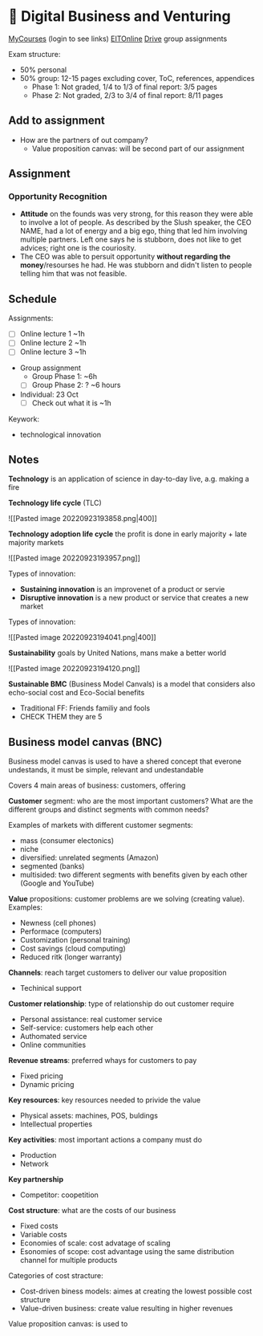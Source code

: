 # 🏢 Digital Business and Venturing
[MyCourses](https://mycourses.aalto.fi/course/view.php?id=37876&section=1) (login to see links)
[EITOnline](https://ieonline.eitdigital.eu/my/)
[Drive](https://drive.google.com/drive/folders/19rQX8E3LLSMw64Dg2H3reNLYqgbI9P1S) group assignments

Exam structure:
- 50% personal
- 50% group: 12-15 pages excluding cover, ToC, references, appendices
	- Phase 1: Not graded, 1/4 to 1/3 of final report: 3/5 pages
	- Phase 2: Not graded, 2/3 to 3/4 of final report: 8/11 pages

## Add to assignment
-   How are the partners of out company?
    -   Value proposition canvas: will be second part of our assignment

## Assignment

### **Opportunity Recognition**
- **Attitude** on the founds was very strong, for this reason they were able to involve a lot of people. As described by the Slush speaker, the CEO NAME, had a lot of energy and a big ego, thing that led him involving multiple partners. Left one says he is stubborn, does not like to get advices; right one is the couriosity.
- The CEO was able to persuit opportunity **without regarding the money**/resourses he had. He was stubborn and didn't listen to people telling him that was not feasible.


## Schedule
Assignments:
- [ ] Online lecture 1 ~1h
- [ ] Online lecture 2 ~1h
- [ ] Online lecture 3 ~1h
-   Group assignment
    -   Group Phase 1: ~6h
    - [ ] Group Phase 2: ? ~6 hours
-   Individual: 23 Oct
    - [ ] Check out what it is ~1h

Keywork:

-   technological innovation

## Notes
**Technology** is an application of science in day-to-day live, a.g. making a fire

**Technology life cycle** (TLC)

![[Pasted image 20220923193858.png|400]]

**Technology adoption life cycle** the profit is done in early majority + late majority markets

![[Pasted image 20220923193957.png]]

Types of innovation:
-   **Sustaining innovation** is an improvenet of a product or servie
-   **Disruptive innovation** is a new product or service that creates a new market

Types of innovation:

![[Pasted image 20220923194041.png|400]]

**Sustainability** goals by United Nations, mans make a better world

![[Pasted image 20220923194120.png]]

**Sustainable BMC** (Business Model Canvals) is a model that considers also echo-social cost and Eco-Social benefits

-   Traditional FF: Friends familiy and fools
-   CHECK THEM they are 5

## Business model canvas (BNC)

Business model canvas is used to have a shered concept that everone undestands, it must be simple, relevant and undestandable

Covers 4 main areas of business: customers, offering

**Customer** segment: who are the most important customers? What are the different groups and distinct segments with common needs?

Examples of markets with different customer segments:
-   mass (consumer electonics)
-   niche
-   diversified: unrelated segments (Amazon)
-   segmented (banks)
-   multisided: two different segments with benefits given by each other (Google and YouTube)

**Value** propositions: customer problems are we solving (creating value). Examples:
-   Newness (cell phones)
-   Performace (computers)
-   Customization (personal training)
-   Cost savings (cloud computing)
-   Reduced ritk (longer warranty)

**Channels**: reach target customers to deliver our value proposition
-   Techinical support

**Customer relationship**: type of relationship do out customer require
-   Personal assistance: real customer service
-   Self-service: customers help each other
-   Authomated service
-   Online communities

**Revenue streams**: preferred whays for customers to pay
-   Fixed pricing
-   Dynamic pricing

**Key resources**: key resources needed to privide the value
-   Physical assets: machines, POS, buldings
-   Intellectual properties

**Key activities**: most important actions a company must do
-   Production
-   Network

**Key partnership**
-   Competitor: coopetition

**Cost structure**: what are the costs of our business
-   Fixed costs
-   Variable costs
-   Economies of scale: cost advatage of scaling
-   Esonomies of scope: cost advantage using the same distribution channel for multiple products

Categories of cost stracture:
-   Cost-driven biness models: aimes at creating the lowest possible cost structure
-   Value-driven business: create value resulting in higher revenues

Value proposition canvas: is used to